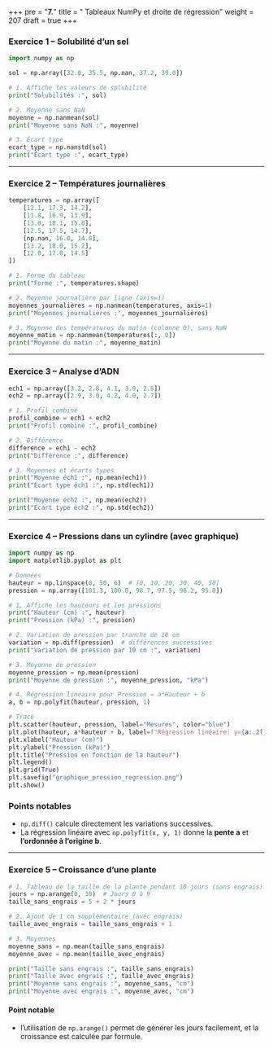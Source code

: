 +++
pre = "<b>7.</b>"
title = " Tableaux NumPy et droite de régression"
weight = 207
draft = true
+++


### Exercice 1 – Solubilité d’un sel

```python
import numpy as np

sol = np.array([32.0, 35.5, np.nan, 37.2, 39.0])

# 1. Affiche les valeurs de solubilité
print("Solubilités :", sol)

# 2. Moyenne sans NaN
moyenne = np.nanmean(sol)
print("Moyenne sans NaN :", moyenne)

# 3. Écart type
ecart_type = np.nanstd(sol)
print("Écart type :", ecart_type)
```

---

### Exercice 2 – Températures journalières

```python
temperatures = np.array([
    [12.1, 17.3, 14.2],
    [11.8, 16.9, 13.9],
    [13.0, 18.1, 15.0],
    [12.5, 17.5, 14.7],
    [np.nan, 16.0, 14.0],
    [13.2, 18.0, 15.2],
    [12.0, 17.0, 14.5]
])

# 1. Forme du tableau
print("Forme :", temperatures.shape)

# 2. Moyenne journalière par ligne (axis=1)
moyennes_journalières = np.nanmean(temperatures, axis=1)
print("Moyennes journalières :", moyennes_journalières)

# 3. Moyenne des températures du matin (colonne 0), sans NaN
moyenne_matin = np.nanmean(temperatures[:, 0])
print("Moyenne du matin :", moyenne_matin)
```

---

### Exercice 3 – Analyse d’ADN

```python
ech1 = np.array([3.2, 2.8, 4.1, 3.9, 2.5])
ech2 = np.array([2.9, 3.0, 4.2, 4.0, 2.7])

# 1. Profil combiné
profil_combine = ech1 + ech2
print("Profil combiné :", profil_combine)

# 2. Différence
difference = ech1 - ech2
print("Différence :", difference)

# 3. Moyennes et écarts types
print("Moyenne éch1 :", np.mean(ech1))
print("Écart type éch1 :", np.std(ech1))

print("Moyenne éch2 :", np.mean(ech2))
print("Écart type éch2 :", np.std(ech2))
```

---


### Exercice 4 – Pressions dans un cylindre (avec graphique)

```python
import numpy as np
import matplotlib.pyplot as plt

# Données
hauteur = np.linspace(0, 50, 6)  # [0, 10, 20, 30, 40, 50]
pression = np.array([101.3, 100.0, 98.7, 97.5, 96.2, 95.0])

# 1. Affiche les hauteurs et les pressions
print("Hauteur (cm) :", hauteur)
print("Pression (kPa) :", pression)

# 2. Variation de pression par tranche de 10 cm
variation = np.diff(pression)  # différences successives
print("Variation de pression par 10 cm :", variation)

# 3. Moyenne de pression
moyenne_pression = np.mean(pression)
print("Moyenne de pression :", moyenne_pression, "kPa")

# 4. Régression linéaire pour Pression = a*Hauteur + b
a, b = np.polyfit(hauteur, pression, 1)

# Tracé
plt.scatter(hauteur, pression, label="Mesures", color="blue")
plt.plot(hauteur, a*hauteur + b, label=f"Régression linéaire: y={a:.2f}x+{b:.2f}", color="red")
plt.xlabel("Hauteur (cm)")
plt.ylabel("Pression (kPa)")
plt.title("Pression en fonction de la hauteur")
plt.legend()
plt.grid(True)
plt.savefig("graphique_pression_regression.png")
plt.show()
```

### Points notables

* `np.diff()` calcule directement les variations successives.
* La régression linéaire avec `np.polyfit(x, y, 1)` donne la **pente a** et **l’ordonnée à l’origine b**.

---

### Exercice 5 – Croissance d’une plante

```python
# 1. Tableau de la taille de la plante pendant 10 jours (sans engrais)
jours = np.arange(0, 10)  # Jours 0 à 9
taille_sans_engrais = 5 + 2 * jours

# 2. Ajout de 1 cm supplémentaire (avec engrais)
taille_avec_engrais = taille_sans_engrais + 1

# 3. Moyennes
moyenne_sans = np.mean(taille_sans_engrais)
moyenne_avec = np.mean(taille_avec_engrais)

print("Taille sans engrais :", taille_sans_engrais)
print("Taille avec engrais :", taille_avec_engrais)
print("Moyenne sans engrais :", moyenne_sans, "cm")
print("Moyenne avec engrais :", moyenne_avec, "cm")
```

#### Point notable

* l’utilisation de `np.arange()` permet de générer les jours facilement, et la croissance est calculée par formule.
